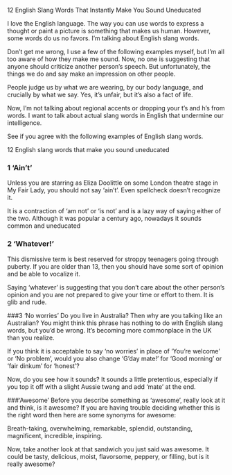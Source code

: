 12 English Slang Words That Instantly Make You Sound Uneducated

I love the English language. The way you can use words to express a thought or paint a picture is something that makes us human. However, some words do us no favors. I’m talking about English slang words.

Don’t get me wrong, I use a few of the following examples myself, but I’m all too aware of how they make me sound. Now, no one is suggesting that anyone should criticize another person’s speech. But unfortunately, the things we do and say make an impression on other people. 
 
People judge us by what we are wearing, by our body language, and crucially by what we say. Yes, it’s unfair, but it’s also a fact of life.

Now, I’m not talking about regional accents or dropping your t’s and h’s from words. I want to talk about actual slang words in English that undermine our intelligence.

See if you agree with the following examples of English slang words.

12 English slang words that make you sound uneducated

### 1 ‘Ain’t’
Unless you are starring as Eliza Doolittle on some London theatre stage in My Fair Lady, you should not say ‘ain’t’. Even spellcheck doesn’t recognize it.

It is a contraction of ‘am not’ or ‘is not’ and is a lazy way of saying either of the two. Although it was popular a century ago, nowadays it sounds common and uneducated

### 2 ‘Whatever!’
This dismissive term is best reserved for stroppy teenagers going through puberty. If you are older than 13, then you should have some sort of opinion and be able to vocalize it.

Saying ‘whatever’ is suggesting that you don’t care about the other person’s opinion and you are not prepared to give your time or effort to them. It is glib and rude.

###3 ‘No worries’
Do you live in Australia? Then why are you talking like an Australian? You might think this phrase has nothing to do with English slang words, but you’d be wrong. It’s becoming more commonplace in the UK than you realize.

If you think it is acceptable to say ‘no worries’ in place of ‘You’re welcome’ or ‘No problem’, would you also change ‘G’day mate!’ for ‘Good morning’ or ‘fair dinkum’ for ‘honest’?

Now, do you see how it sounds? It sounds a little pretentious, especially if you top it off with a slight Aussie twang and add ‘mate’ at the end.

###‘Awesome’
Before you describe something as ‘awesome’, really look at it and think, is it awesome? If you are having trouble deciding whether this is the right word then here are some synonyms for awesome:

Breath-taking, overwhelming, remarkable, splendid, outstanding, magnificent, incredible, inspiring.

Now, take another look at that sandwich you just said was awesome. It could be tasty, delicious, moist, flavorsome, peppery, or filling, but is it really awesome?